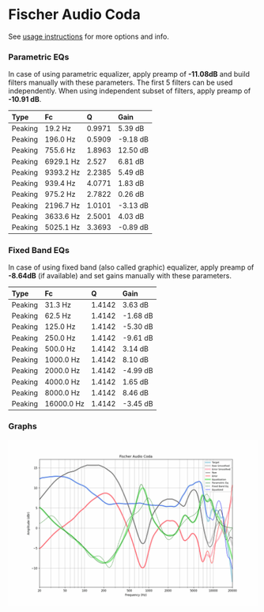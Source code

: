 # Fischer Audio Coda
See [usage instructions](https://github.com/jaakkopasanen/AutoEq#usage) for more options and info.

### Parametric EQs
In case of using parametric equalizer, apply preamp of **-11.08dB** and build filters manually
with these parameters. The first 5 filters can be used independently.
When using independent subset of filters, apply preamp of **-10.91 dB**.

| Type    | Fc        |      Q | Gain     |
|:--------|:----------|:-------|:---------|
| Peaking | 19.2 Hz   | 0.9971 | 5.39 dB  |
| Peaking | 196.0 Hz  | 0.5909 | -9.18 dB |
| Peaking | 755.6 Hz  | 1.8963 | 12.50 dB |
| Peaking | 6929.1 Hz | 2.527  | 6.81 dB  |
| Peaking | 9393.2 Hz | 2.2385 | 5.49 dB  |
| Peaking | 939.4 Hz  | 4.0771 | 1.83 dB  |
| Peaking | 975.2 Hz  | 2.7822 | 0.26 dB  |
| Peaking | 2196.7 Hz | 1.0101 | -3.13 dB |
| Peaking | 3633.6 Hz | 2.5001 | 4.03 dB  |
| Peaking | 5025.1 Hz | 3.3693 | -0.89 dB |

### Fixed Band EQs
In case of using fixed band (also called graphic) equalizer, apply preamp of **-8.64dB**
(if available) and set gains manually with these parameters.

| Type    | Fc         |      Q | Gain     |
|:--------|:-----------|:-------|:---------|
| Peaking | 31.3 Hz    | 1.4142 | 3.63 dB  |
| Peaking | 62.5 Hz    | 1.4142 | -1.68 dB |
| Peaking | 125.0 Hz   | 1.4142 | -5.30 dB |
| Peaking | 250.0 Hz   | 1.4142 | -9.61 dB |
| Peaking | 500.0 Hz   | 1.4142 | 3.14 dB  |
| Peaking | 1000.0 Hz  | 1.4142 | 8.10 dB  |
| Peaking | 2000.0 Hz  | 1.4142 | -4.99 dB |
| Peaking | 4000.0 Hz  | 1.4142 | 1.65 dB  |
| Peaking | 8000.0 Hz  | 1.4142 | 8.46 dB  |
| Peaking | 16000.0 Hz | 1.4142 | -3.45 dB |

### Graphs
![](./Fischer%20Audio%20Coda.png)
